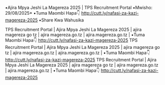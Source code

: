 ▪️Ajira Mpya Jeshi La Magereza 2025 | TPS Recruitment Portal
▪️Mwisho: 29/08/2025*
▪️Tuma Maombi Hapa👇
http://cutt.ly/nafasi-za-kazi-magereza-2025 
▪️Share Kwa Wahusika

TPS Recruitment Portal | Ajira Mpya Jeshi La Magereza 2025 | ajira magereza go tz | ajira magereza.go.tz | ajira.magereza.go.tz | 
▪️Tuma Maombi Hapa👇
http://cutt.ly/nafasi-za-kazi-magereza-2025 
TPS Recruitment Portal | Ajira Mpya Jeshi La Magereza 2025 | ajira magereza go tz | ajira magereza.go.tz | ajira.magereza.go.tz | 
▪️Tuma Maombi Hapa👇
http://cutt.ly/nafasi-za-kazi-magereza-2025 
TPS Recruitment Portal | Ajira Mpya Jeshi La Magereza 2025 | ajira magereza go tz | ajira magereza.go.tz | ajira.magereza.go.tz | 
▪️Tuma Maombi Hapa👇
http://cutt.ly/nafasi-za-kazi-magereza-2025 
